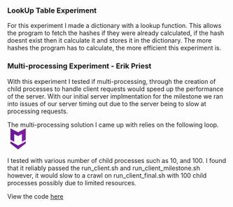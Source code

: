 ### LookUp Table Experiment

For this experiment I made a dictionary with a lookup function. This allows the program to fetch the hashes if they were already calculated, if the hash doesnt exist then it calculate it and stores it in the dictionary. The more hashes the program has to calculate, the more efficient this experiment is. 

### Multi-processing Experiment - Erik Priest
With this experiment I tested if multi-processing, through the creation of child processes to handle client requests would speed up the performance of the server. With our initial server implmentation for the milestone we ran into issues of our server timing out due to the server being to slow at processing requests. 

The multi-processing solution I came up with relies on the following loop.
![alt text](https://github.com/adam-p/markdown-here/raw/master/src/common/images/icon48.png "Logo Title Text 1")

I tested with various number of child processes such as 10, and 100. I found that it reliably passed the run_client.sh and run_client_milestone.sh however, it would slow to a crawl on run_client_final.sh with 100 child processes possibly due to limited resources. 

View the code [here](https://github.com/SirEsquireGoatTheThird/os-challenge-REEL-OS/tree/multi-processing---Erik-Priest-experiment)